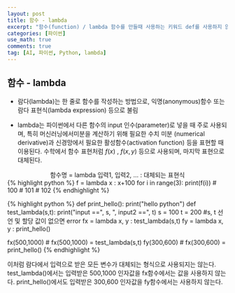 ```yaml
---
layout: post
title: 함수 - lambda
excerpt: "함수(function) / lambda 함수를 만들때 사용하는 키워드 def를 사용하지 않고 함수를 작성하는 것을 말합니다"
categories: [파이썬]
use_math: true
comments: true
tag: [AI, 파이썬, Python, lambda]
---
```


## 함수 - lambda  

 * 람다(lambda)는 한 줄로 함수를 작성하는 방법으로, 익명(anonymous)함수 또는 람다 표현식(lambda expression) 등으로 불림

 * lambda는 파이썬에서 다른 함수의 input 인수(parameter)로 넣을 때 주로 사용되며, 특히 머신러닝에서미분을 계산하기 위해 필요한 수치 미분 (numerical derivative)과 신경망에서 필요한 활성함수(activation function) 등을 표현할 때 이용된다.
 수학에서 함수 표현처럼 $f(x)$ , $f(x,y)$ 등으로 사용되며, 마지막 표현으로 대체된다.

<center> 함수명 = lambda 입력1, 입력2, ... : 대체되는 표현식 </center>
{% highlight python %}
f = lambda x : x+100
for i in range(3):
  print(f(i))
# 100
# 101
# 102
{% endhighlight %}

{% highlight python %}
def print_hello():
  print("hello python")
def test_lambda(s,t):
  print("input ==", s, ", input2 ==", t)
s = 100
t = 200
#s, t 선언 및 할당 값이 없으면 error
fx = lambda x, y : test_lambda(s,t)
fy = lambda x, y : print_hello()

fx(500,1000) # fx(500,1000) = test_lambda(s,t)
fy(300,600)  # fx(300,600) = print_hello()
{% endhighlight %}

이처럼 람다에서 입력으로 받은 모든 변수가 대체되는 형식으로 사용되지는 않는다. test_lambda()에서는 입력받은 500,1000 인자값을 fx함수에서는 값을 사용하지 않는다.
print_hello()에서도 입력받은 300,600 인자값을 fy함수에서는 사용하지 않는다.
